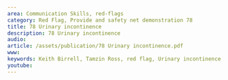 ```yaml
---
area: Communication Skills, red-flags
category: Red Flag, Provide and safety net demonstration 78
title: 78 Urinary incontinence
description: 78 Urinary incontinence
audio: 
article: /assets/publication/78 Urinary incontinence.pdf
www: 
keywords: Keith Birrell, Tamzin Ross, red flag, Urinary incontinence
youtube: 
--- 
```

